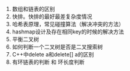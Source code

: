 1. 数组和链表的区别
2. 快排。快排的最好最差复杂度情况
3. 哈希表原理，常见碰撞算法（解决冲突的方法）
4. hashmap设计及存在相同key的时候的解决方法
5. 平衡二叉树
6. 如何判断一个二叉树是否是二叉搜索树
7. C++中delete a和delete[] a的区别
8. 有环链表的判断 和  环长度判断

   


